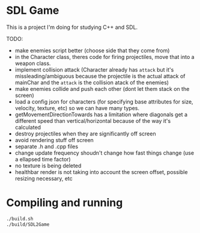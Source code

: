 # SDL Game

This is a project I'm doing for studying C++ and SDL.

TODO:
- make enemies script better (choose side that they come from)
- in the Character class, theres code for firing projectiles, move that into a weapon class.
- implement collision attack (Character already has `attack` but it's missleading/ambiguous because the projectile is the actual attack of mainChar and the `attack` is the collision atack of the enemies)
- make enemies collide and push each other (dont let them stack on the screen)
- load a config json for characters (for specifying base attributes for size, velocity, texture, etc) so we can have many types.
- getMovementDirectionTowards has a limitation where diagonals get a different speed than vertical/horizontal because of the way it's calculated
- destroy projectiles when they are significantly off screen
- avoid rendering stuff off screen
- separate .h and .cpp files
- change update frequency shoudn't change how fast things change (use a ellapsed time factor)
- no texture is being deleted
- healthbar render is not taking into account the screen offset, possible resizing necessary, etc

# Compiling and running

```bash
./build.sh
./build/SDL2Game
```
